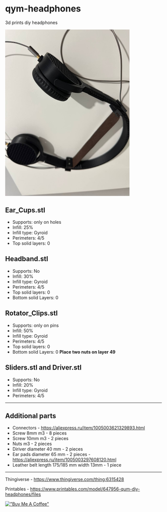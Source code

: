 # qym-headphones
3d prints diy headphones

<img src="https://raw.githubusercontent.com/basson/qym-headphones/main/images/photo_3.jpg" width="400">

## **Ear_Cups.stl**

* Supports: only on holes
* Infill: 25%
* Infill type: Gyroid
* Perimeters: 4/5
* Top solid layers: 0

## **Headband.stl**

* Supports: No 
* Infill: 30%
* Infill type: Gyroid
* Perimeters: 4/5
* Top solid layers: 0
* Bottom solid Layers: 0


## **Rotator_Clips.stl**

* Supports: only on pins
* Infill: 50%
* Infill type: Gyroid
* Perimeters: 4/5
* Top solid layers: 0
* Bottom solid Layers: 0
**Place two nuts on layer 49**

## **Sliders.stl and Driver.stl**

* Supports: No 
* Infill: 20%
* Infill type: Gyroid
* Perimeters: 4/5

* * *
## **Additional parts**

* Connectors - https://aliexpress.ru/item/1005003621329893.html
* Screw 8mm m3 - 8 pieces 
* Screw 10mm m3 - 2 pieces 
* Nuts m3 - 2 pieces 
* Diriver diameter  40 mm - 2 pieces 
* Ear pads diameter 65 mm - 2 pieces - https://aliexpress.ru/item/1005003297608120.html
* Leather belt length 175/185 mm width 13mm - 1 piece


* * *
Thingiverse - https://www.thingiverse.com/thing:6315428

Printables - https://www.printables.com/model/647956-qum-diy-headphones/files

[!["Buy Me A Coffee"](https://www.buymeacoffee.com/assets/img/custom_images/orange_img.png)](https://www.buymeacoffee.com/basson)
